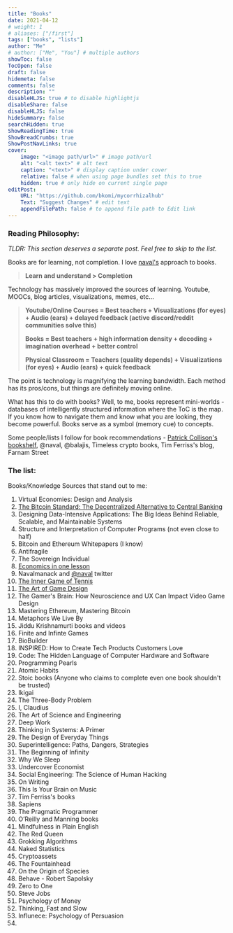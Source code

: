 ```yaml
---
title: "Books"
date: 2021-04-12
# weight: 1
# aliases: ["/first"]
tags: ["books", "lists"]
author: "Me"
# author: ["Me", "You"] # multiple authors
showToc: false
TocOpen: false
draft: false
hidemeta: false
comments: false
description: ""
disableHLJS: true # to disable highlightjs
disableShare: false
disableHLJS: false
hideSummary: false
searchHidden: true
ShowReadingTime: true
ShowBreadCrumbs: true
ShowPostNavLinks: true
cover:
    image: "<image path/url>" # image path/url
    alt: "<alt text>" # alt text
    caption: "<text>" # display caption under cover
    relative: false # when using page bundles set this to true
    hidden: true # only hide on current single page
editPost:
    URL: "https://github.com/bkomi/mycorrhizalhub"
    Text: "Suggest Changes" # edit text
    appendFilePath: false # to append file path to Edit link
---
```


### Reading Philosophy:

*TLDR: This section deserves a separate post. Feel free to skip to the list.*



Books are for learning, not completion. I love [naval's](https://twitter.com/naval) approach to books. 

>    **Learn and understand > Completion** 

Technology has massively improved the sources of learning. Youtube, MOOCs, blog articles, visualizations, memes, etc... 

>    **Youtube/Online Courses = Best teachers + Visualizations (for eyes) + Audio (ears) + delayed feedback (active discord/reddit communities solve this)**
>
>    **Books = Best teachers + high information density + decoding + imagination overhead + better control**
>
>    **Physical Classroom = Teachers (quality depends) + Visualizations (for eyes) + Audio (ears) + quick feedback**


The point is technology is magnifying the learning bandwidth. Each method has its pros/cons, but things are definitely moving online. 

What has this to do with books?
Well, to me, books represent mini-worlds - databases of intelligently structured information where the ToC is the map. If you know how to navigate them and know what you are looking, they become powerful. Books serve as a symbol (memory cue) to concepts.


Some people/lists I follow for book recommendations - [Patrick Collison's bookshelf](https://patrickcollison.com/bookshelf), @naval, @balajis, Timeless crypto books, Tim Ferriss's blog, Farnam Street


### The list:

Books/Knowledge Sources that stand out to me:

1. Virtual Economies: Design and Analysis
2. [The Bitcoin Standard: The Decentralized Alternative to Central Banking](https://g.co/kgs/NvQ3q2) 
3. Designing Data-Intensive Applications: The Big Ideas Behind Reliable, Scalable, and Maintainable Systems
4. Structure and Interpretation of Computer Programs (not even close to half)
5. Bitcoin and Ethereum Whitepapers (I know)
6. Antifragile
7. The Sovereign Individual
8. [Economics in one lesson](http://www.hacer.org/pdf/Hazlitt00.pdf)
9. Navalmanack and [@naval](https://twitter.com/naval) twitter
10. [The Inner Game of Tennis](https://g.co/kgs/FvMqpB)
11. [The Art of Game Design](https://g.co/kgs/rhPtXS)
12. The Gamer's Brain: How Neuroscience and UX Can Impact Video Game Design
13. Mastering Ethereum, Mastering Bitcoin
14. Metaphors We Live By
15. Jiddu Krishnamurti books and videos
16. Finite and Infinte Games
17. BioBuilder
18. INSPIRED: How to Create Tech Products Customers Love
19. Code: The Hidden Language of Computer Hardware and Software
20. Programming Pearls
21. Atomic Habits
22. Stoic books (Anyone who claims to complete even one book shouldn't be trusted)
23. Ikigai
24. The Three-Body Problem
25. I, Claudius
26. The Art of Science and Engineering
27. Deep Work
28. Thinking in Systems: A Primer
29. The Design of Everyday Things
30. Superintelligence: Paths, Dangers, Strategies
31. The Beginning of Infinity
32. Why We Sleep
33. Undercover Economist
34. Social Engineering: The Science of Human Hacking
35. On Writing
36. This Is Your Brain on Music
37. Tim Ferriss's books
38. Sapiens
39. The Pragmatic Programmer
40. O’Reilly and Manning books
41. Mindfulness in Plain English
42. The Red Queen
43. Grokking Algorithms
44. Naked Statistics
45. Cryptoassets
46. The Fountainhead
47. On the Origin of Species
48. Behave - Robert Sapolsky
49. Zero to One
50. Steve Jobs
51. Psychology of Money
52. Thinking, Fast and Slow
53. Influnece: Psychology of Persuasion
54. 



